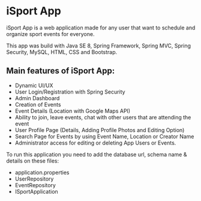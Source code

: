 # iSport App

iSport App is a web application made for any user that want to 
schedule and organize sport events for everyone. 

This app was build with Java SE 8, Spring Framework, 
Spring MVC, Spring Security, MySQL, HTML, CSS 
and Bootstrap.

Main features of iSport App:
-
- Dynamic UI/UX
- User Login/Registration with Spring Security
- Admin Dashboard
- Creation of Events
- Event Details (Location with Google Maps API)
- Ability to join, leave events, chat with other users that are attending the event
- User Profile Page (Details, Adding Profile Photos and Editing Option)
- Search Page for Events by using Event Name, Location or Creator Name
- Administrator access for editing or deleting App Users or Events.

To run this application you need to add the database url, 
schema name & details on these files:
- application.properties
- UserRepository
- EventRepository
- ISportApplication